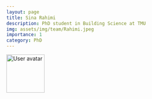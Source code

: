 ```yaml
---
layout: page
title: Sina Rahimi
description: PhD student in Building Science at TMU
img: assets/img/team/Rahimi.jpeg
importance: 1
category: PhD
---
```


<img src="https://upload.wikimedia.org/wikipedia/commons/5/59/User-avatar.svg" 
       class="img-fluid z-depth-1 rounded"
       width="100" 
       height="100" 
       alt="User avatar"/>
